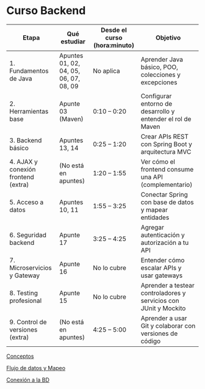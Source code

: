 # Curso Backend

| Etapa | Qué estudiar | Desde el curso (hora:minuto) | Objetivo |
| --- | --- | --- | --- |
| 1. Fundamentos de Java | Apuntes 01, 02, 04, 05, 06, 07, 08, 09 | No aplica | Aprender Java básico, POO, colecciones y excepciones |
| 2. Herramientas base | Apunte 03 (Maven) | 0:10 – 0:20 | Configurar entorno de desarrollo y entender el rol de Maven |
| 3. Backend básico | Apuntes 13, 14 | 0:25 – 1:20 | Crear APIs REST con Spring Boot y arquitectura MVC |
| 4. AJAX y conexión frontend (extra) | (No está en apuntes) | 1:20 – 1:55 | Ver cómo el frontend consume una API (complementario) |
| 5. Acceso a datos | Apuntes 10, 11 | 1:55 – 3:25 | Conectar Spring con base de datos y mapear entidades |
| 6. Seguridad backend | Apunte 17 | 3:25 – 4:25 | Agregar autenticación y autorización a tu API |
| 7. Microservicios y Gateway | Apunte 16 | No lo cubre | Entender cómo escalar APIs y usar gateways |
| 8. Testing profesional | Apunte 15 | No lo cubre | Aprender a testear controladores y servicios con JUnit y Mockito |
| 9. Control de versiones (extra) | (No está en apuntes) | 4:25 – 5:00 | Aprender a usar Git y colaborar con versiones de código |

[Conceptos](Curso%20Backend%2023cb0f9d9c8980548bbbfc1096478520/Conceptos%20242b0f9d9c89804eb7b4eb2dee84873d.md)

[Flujo de datos y Mapeo](Curso%20Backend%2023cb0f9d9c8980548bbbfc1096478520/Flujo%20de%20datos%20y%20Mapeo%20244b0f9d9c89804088c2e2dc02f97bb8.md)

[Conexión a la BD](Curso%20Backend%2023cb0f9d9c8980548bbbfc1096478520/Conexi%C3%B3n%20a%20la%20BD%20244b0f9d9c89806e9b7fec9550facd73.md)